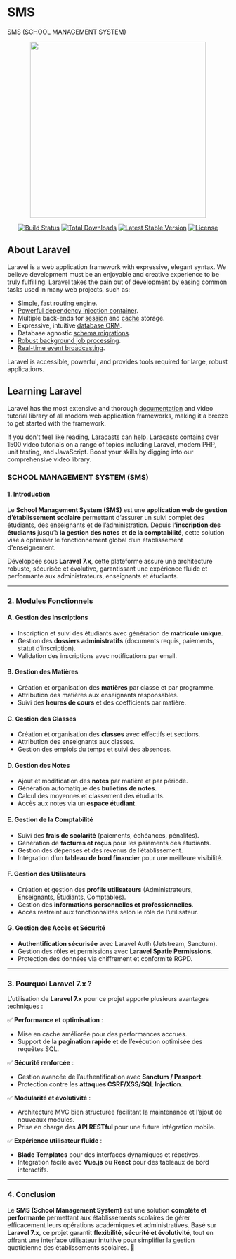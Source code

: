 # SMS
SMS (SCHOOL MANAGEMENT SYSTEM) 


<p align="center"><a href="https://laravel.com" target="_blank"><img src="https://raw.githubusercontent.com/laravel/art/master/logo-lockup/5%20SVG/2%20CMYK/1%20Full%20Color/laravel-logolockup-cmyk-red.svg" width="400"></a></p>

<p align="center">
<a href="https://travis-ci.org/laravel/framework"><img src="https://travis-ci.org/laravel/framework.svg" alt="Build Status"></a>
<a href="https://packagist.org/packages/laravel/framework"><img src="https://poser.pugx.org/laravel/framework/d/total.svg" alt="Total Downloads"></a>
<a href="https://packagist.org/packages/laravel/framework"><img src="https://poser.pugx.org/laravel/framework/v/stable.svg" alt="Latest Stable Version"></a>
<a href="https://packagist.org/packages/laravel/framework"><img src="https://poser.pugx.org/laravel/framework/license.svg" alt="License"></a>
</p>

## About Laravel

Laravel is a web application framework with expressive, elegant syntax. We believe development must be an enjoyable and creative experience to be truly fulfilling. Laravel takes the pain out of development by easing common tasks used in many web projects, such as:

- [Simple, fast routing engine](https://laravel.com/docs/routing).
- [Powerful dependency injection container](https://laravel.com/docs/container).
- Multiple back-ends for [session](https://laravel.com/docs/session) and [cache](https://laravel.com/docs/cache) storage.
- Expressive, intuitive [database ORM](https://laravel.com/docs/eloquent).
- Database agnostic [schema migrations](https://laravel.com/docs/migrations).
- [Robust background job processing](https://laravel.com/docs/queues).
- [Real-time event broadcasting](https://laravel.com/docs/broadcasting).

Laravel is accessible, powerful, and provides tools required for large, robust applications.

## Learning Laravel

Laravel has the most extensive and thorough [documentation](https://laravel.com/docs) and video tutorial library of all modern web application frameworks, making it a breeze to get started with the framework.

If you don't feel like reading, [Laracasts](https://laracasts.com) can help. Laracasts contains over 1500 video tutorials on a range of topics including Laravel, modern PHP, unit testing, and JavaScript. Boost your skills by digging into our comprehensive video library.

### **SCHOOL MANAGEMENT SYSTEM (SMS)**  

#### **1. Introduction**  
Le **School Management System (SMS)** est une **application web de gestion d’établissement scolaire** permettant d’assurer un suivi complet des étudiants, des enseignants et de l’administration. Depuis **l’inscription des étudiants** jusqu’à **la gestion des notes et de la comptabilité**, cette solution vise à optimiser le fonctionnement global d’un établissement d'enseignement.  

Développée sous **Laravel 7.x**, cette plateforme assure une architecture robuste, sécurisée et évolutive, garantissant une expérience fluide et performante aux administrateurs, enseignants et étudiants.  

---

### **2. Modules Fonctionnels**  

#### **A. Gestion des Inscriptions**  
- Inscription et suivi des étudiants avec génération de **matricule unique**.  
- Gestion des **dossiers administratifs** (documents requis, paiements, statut d’inscription).  
- Validation des inscriptions avec notifications par email.  

#### **B. Gestion des Matières**  
- Création et organisation des **matières** par classe et par programme.  
- Attribution des matières aux enseignants responsables.  
- Suivi des **heures de cours** et des coefficients par matière.  

#### **C. Gestion des Classes**  
- Création et organisation des **classes** avec effectifs et sections.  
- Attribution des enseignants aux classes.  
- Gestion des emplois du temps et suivi des absences.  

#### **D. Gestion des Notes**  
- Ajout et modification des **notes** par matière et par période.  
- Génération automatique des **bulletins de notes**.  
- Calcul des moyennes et classement des étudiants.  
- Accès aux notes via un **espace étudiant**.  

#### **E. Gestion de la Comptabilité**  
- Suivi des **frais de scolarité** (paiements, échéances, pénalités).  
- Génération de **factures et reçus** pour les paiements des étudiants.  
- Gestion des dépenses et des revenus de l’établissement.  
- Intégration d’un **tableau de bord financier** pour une meilleure visibilité.  

#### **F. Gestion des Utilisateurs**  
- Création et gestion des **profils utilisateurs** (Administrateurs, Enseignants, Étudiants, Comptables).  
- Gestion des **informations personnelles et professionnelles**.  
- Accès restreint aux fonctionnalités selon le rôle de l’utilisateur.  

#### **G. Gestion des Accès et Sécurité**  
- **Authentification sécurisée** avec Laravel Auth (Jetstream, Sanctum).  
- Gestion des rôles et permissions avec **Laravel Spatie Permissions**.  
- Protection des données via chiffrement et conformité RGPD.  

---

### **3. Pourquoi Laravel 7.x ?**  
L’utilisation de **Laravel 7.x** pour ce projet apporte plusieurs avantages techniques :  

✅ **Performance et optimisation** :  
- Mise en cache améliorée pour des performances accrues.  
- Support de la **pagination rapide** et de l’exécution optimisée des requêtes SQL.  

✅ **Sécurité renforcée** :  
- Gestion avancée de l’authentification avec **Sanctum / Passport**.  
- Protection contre les **attaques CSRF/XSS/SQL Injection**.  

✅ **Modularité et évolutivité** :  
- Architecture MVC bien structurée facilitant la maintenance et l’ajout de nouveaux modules.  
- Prise en charge des **API RESTful** pour une future intégration mobile.  

✅ **Expérience utilisateur fluide** :  
- **Blade Templates** pour des interfaces dynamiques et réactives.  
- Intégration facile avec **Vue.js** ou **React** pour des tableaux de bord interactifs.  

---

### **4. Conclusion**  
Le **SMS (School Management System)** est une solution **complète et performante** permettant aux établissements scolaires de gérer efficacement leurs opérations académiques et administratives. Basé sur **Laravel 7.x**, ce projet garantit **flexibilité, sécurité et évolutivité**, tout en offrant une interface utilisateur intuitive pour simplifier la gestion quotidienne des établissements scolaires. 🚀

